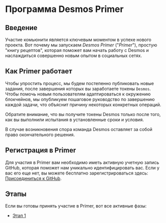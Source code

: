 # Программа Desmos Primer

## Введение
Участие комьюнити является ключевым моментом в успехе нового проекта. Вот почему мы запускаем *Desmos Primer* ("*Primer*"), простую "книгу рецептов", которая поможет вам начать работу с Desmos и наслаждиться совершенно новым опытом в социальных сетях.

## Как Primer работает
Чтобы упростить процесс, мы будем постепенно публиковать новые задания, после завершения которых вы заработаете токены `Desmos`. Чтобы помочь новым пользователям адаптироваться к окружению блокчейнов, мы опубликуем пошаговое руководство по завершению каждой задачи, что объяснит причину некоторых конкретных операций.

Обратите внимание, что вы получите токены Desmos только после того, как вы выполнили испытания в установленные сроки и условия.

В случае возникновения спора команда Desmos оставляет за собой право окончательного решения.

## Регистрация в Primer
Для участия в Primer вам необходимо иметь активную учетную запись GitHub, которая поможет нам уникально идентифицировать вас. Если у вас его еще нет, вы можете бесплатно зарегистрироваться здесь: [Присоединиться к GitHub](https://github.com/join).


## Этапы
Если вы готовы принять участие в Primer, вот все активные фазы:

- [Этап 1](../ru/phases/phase-1/README.md)